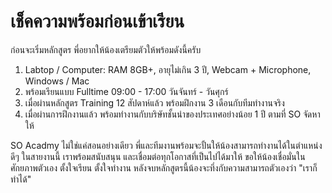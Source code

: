 # เช็คความพร้อมก่อนเข้าเรียน

ก่อนจะเริ่มหลักสูตร พี่อยากให้น้องเตรียมตัวให้พร้อมดังนี้ครับ

1. Labtop / Computer: RAM 8GB+, อายุไม่เกิน 3 ปี, Webcam + Microphone, Windows / Mac
2. พร้อมเรียนแบบ Fulltime 09:00 - 17:00 วันจันทร์ - วันศุกร์
3. เมื่อผ่านหลักสูตร Training 12 สัปดาห์แล้ว พร้อมฝึกงาน 3 เดือนกับทีมทำงานจริง
4. เมื่อผ่านการฝึกงานแล้ว พร้อมทำงานกับบริษัทชั้นนำของประเทศอย่างน้อย 1 ปี ตามที่ SO จัดหาให้

SO Acadmy ไม่ใช่แค่สอนอย่างเดียว พี่และทีมงานพร้อมจะปั้นให้น้องสามารถทำงานได้ในตำแหน่งดีๆ ในสายงานนี้ เราพร้อมสนับสนุน และเชื่อมต่อทุกโอกาสที่เป็นไปได้มาให้ ขอให้น้องเชื่อมั่นในศักยภาพตัวเอง ตั้งใจเรียน ตั้งใจทำงาน หลังจบหลักสูตรนี้น้องจะทึ่งกับความสามารถตัวเองว่า "เราก็ทำได้"
